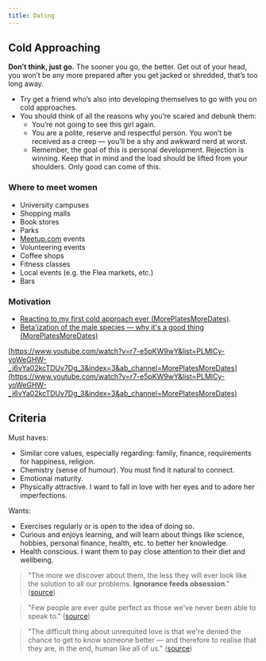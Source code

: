 ```yaml
---
title: Dating
---
```


## Cold Approaching
**Don’t think, just go.** The sooner you go, the better. Get out of your head, you won’t be any more prepared after you get jacked or shredded, that’s too long away.
- Try get a friend who’s also into developing themselves to go with you on cold approaches.
- You should think of all the reasons why you’re scared and debunk them:
    - You’re not going to see this girl again.
    - You are a polite, reserve and respectful person. You won’t be received as a creep — you’ll be a shy and awkward nerd at worst.
    - Remember, the goal of this is personal development. Rejection is winning. Keep that in mind and the load should be lifted from your shoulders. Only good can come of this.

### Where to meet women
- University campuses
- Shopping malls
- Book stores
- Parks
- [Meetup.com](http://Meetup.com) events
- Volunteering events
- Coffee shops
- Fitness classes
- Local events (e.g. the Flea markets, etc.)
- Bars

### Motivation
- [Reacting to my first cold approach ever (MorePlatesMoreDates)](https://www.youtube.com/watch?v=1QUv78kB98U&ab_channel=MorePlatesMoreDates).
- [Beta'ization of the male species — why it's a good thing (MorePlatesMoreDates)](https://www.youtube.com/watch?v=r7-e5pKW9wY&list=PLMlCy-yoWeGHW-_j6vYa02kcTDUv7Dg_3&index=4&ab_channel=MorePlatesMoreDates)

[https://www.youtube.com/watch?v=r7-e5pKW9wY&list=PLMlCy-yoWeGHW-_j6vYa02kcTDUv7Dg_3&index=3&ab_channel=MorePlatesMoreDates](https://www.youtube.com/watch?v=r7-e5pKW9wY&list=PLMlCy-yoWeGHW-_j6vYa02kcTDUv7Dg_3&index=3&ab_channel=MorePlatesMoreDates)

## Criteria
Must haves:
- Similar core values, especially regarding: family, finance, requirements for happiness, religion.
- Chemistry (sense of humour). You must find it natural to connect.
- Emotional maturity.
- Physically attractive. I want to fall in love with her eyes and to adore her imperfections.

Wants:
- Exercises regularly or is open to the idea of doing so.
- Curious and enjoys learning, and will learn about things like science, hobbies, personal finance, health, etc. to better her knowledge.
- Health conscious. I want them to pay close attention to their diet and wellbeing.

> "The more we discover about them, the less they will ever look like the solution to all our problems. **Ignorance feeds obsession**." ([source](https://www.youtube.com/watch?v=tAsH_LXT9P0&ab_channel=TheSchoolofLife))

> "Few people are ever quite perfect as those we've never been able to speak to." ([source](https://www.youtube.com/watch?v=00SLmJuJ1Ig&ab_channel=TheSchoolofLife))

> "The difficult thing about unrequited love is that we're denied the chance to get to know someone better — and therefore to realise that they are, in the end, human like all of us." ([source](https://www.youtube.com/watch?v=00SLmJuJ1Ig&ab_channel=TheSchoolofLife))

